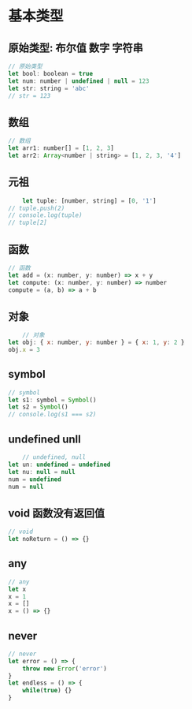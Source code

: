 # 基本类型

## 原始类型: 布尔值 数字 字符串


```javascript {highlight=[1-10,15,20-22]}
// 原始类型
let bool: boolean = true
let num: number | undefined | null = 123
let str: string = 'abc'
// str = 123
```

## 数组

```javascript  
// 数组
let arr1: number[] = [1, 2, 3]
let arr2: Array<number | string> = [1, 2, 3, '4']
```

## 元祖 
```javaScript
    let tuple: [number, string] = [0, '1']
// tuple.push(2)
// console.log(tuple)
// tuple[2]
```

## 函数

```javaScript
// 函数
let add = (x: number, y: number) => x + y
let compute: (x: number, y: number) => number
compute = (a, b) => a + b
```

## 对象
```JavaScript
    // 对象
let obj: { x: number, y: number } = { x: 1, y: 2 }
obj.x = 3
```
## symbol

```JavaScript
// symbol
let s1: symbol = Symbol()
let s2 = Symbol()
// console.log(s1 === s2)
```
## undefined unll

```JavaScript
    // undefined, null
let un: undefined = undefined
let nu: null = null
num = undefined
num = null

```

## void 函数没有返回值

```javaScript
// void
let noReturn = () => {}
```

## any

```JavaScript
// any
let x
x = 1
x = []
x = () => {}
```
## never

```javaScript
// never
let error = () => {
    throw new Error('error')
}
let endless = () => {
    while(true) {}
}

```